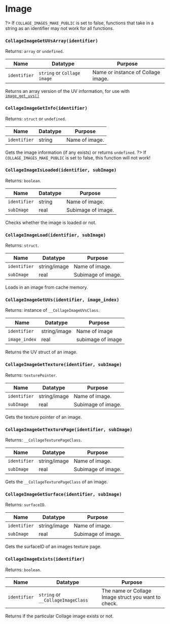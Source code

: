 # Image

?> If `COLLAGE_IMAGES_MAKE_PUBLIC` is set to false, functions that take in a string as an identifier may not work for all functions.

### `CollageImageGetUVsArray(identifier)`

Returns: `array` or `undefined`.

|Name|Datatype|Purpose|
|---|---|---|
|`identifier`|`string` or `Collage image`|Name or instance of Collage image.|

Returns an array version of the UV information, for use with [`image_get_uvs()`](compatibility.md#image_get_uvssprite_indeximage-image_index)

### `CollageImageGetInfo(identifier)`

Returns: `struct` or `undefined`.

|Name|Datatype|Purpose|
|---|---|---|
|`identifier`|string|Name of image.|

Gets the image information (if any exists) or returns `undefined`.
?> If `COLLAGE_IMAGES_MAKE_PUBLIC` is set to false, this function will not work!

### `CollageImageIsLoaded(identifier, subImage)`

Returns: `boolean`.

|Name|Datatype|Purpose|
|---|---|---|
|`identifier`|string|Name of image.|
|`subImage`|real|Subimage of image.|

Checks whether the image is loaded or not.

### `CollageImageLoad(identifier, subImage)`

Returns: `struct`.

|Name|Datatype|Purpose|
|---|---|---|
|`identifier`|string/image|Name of image.|
|`subImage`|real|Subimage of image.|

Loads in an image from cache memory.

### `CollageImageGetUVs(identifier, image_index)`

Returns: instance of `__CollageImageUVsClass`.

|Name|Datatype|Purpose|
|---|---|---|
|`identifier`|string/image|Name of image|
|`image_index`|real|subimage of image|

Returns the UV struct of an image.

### `CollageImageGetTexture(identifier, subImage)`

Returns: `texturePointer`.

|Name|Datatype|Purpose|
|---|---|---|
|`identifier`|string/image|Name of image.|
|`subImage`|real|Subimage of image.|

Gets the texture pointer of an image.

### `CollageImageGetTexturePage(identifier, subImage)`

Returns: `__CollageTexturePageClass`.

|Name|Datatype|Purpose|
|---|---|---|
|`identifier`|string/image|Name of image.|
|`subImage`|real|Subimage of image.|

Gets the `__CollageTexturePageClass` of an image.

### `CollageImageGetSurface(identifier, subImage)`

Returns: `surfaceID`.

|Name|Datatype|Purpose|
|---|---|---|
|`identifier`|string/image|Name of image.|
|`subImage`|real|Subimage of image.|

Gets the surfaceID of an images texture page.

### `CollageImageExists(identifier)`

Returns: `boolean`.

|Name|Datatype|Purpose|
|---|---|---|
|`identifier`|`string` or `__CollageImageClass`|The name or Collage Image struct you want to check.|

Returns if the particular Collage image exists or not.